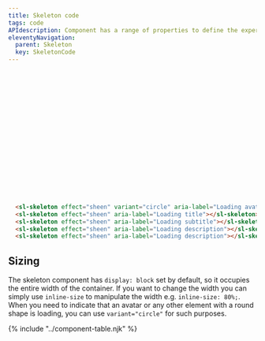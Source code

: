 ```yaml
---
title: Skeleton code
tags: code
APIdescription: Component has a range of properties to define the experience in different use cases.
eleventyNavigation:
  parent: Skeleton
  key: SkeletonCode
---
```

<style>
.ds-example__skeleton {
  display: flex;
  flex-direction: column;
  gap: 0.8rem;
  background-color: var(--background-color);
  padding: 0.8rem;
  border-radius: 0.4rem;
}

.ds-example__skeleton sl-skeleton {
  min-block-size: 3rem;
}

.ds-example__skeleton sl-skeleton:first-child {
    inline-size: 3rem;
}

.ds-example__skeleton sl-skeleton:nth-child(2) {
    inline-size: 40rem;
}

.ds-example__skeleton sl-skeleton:nth-child(3) {
    inline-size: 80%;
}

.ds-example__skeleton sl-skeleton:nth-child(4) {
    inline-size: 60%;
}

.ds-example__skeletons-wrapper {
    display: inline-flex;
    gap: 1.2rem;
}
</style>

<section class="no-heading">

<div class="ds-example">
  <div class="ds-example__skeleton">
    <div class="ds-example__skeletons-wrapper">
      <sl-skeleton effect="sheen" variant="circle" aria-label="Loading avatar"></sl-skeleton>
      <sl-skeleton effect="sheen" aria-label="Loading title"></sl-skeleton>
    </div>
    <sl-skeleton effect="sheen" aria-label="Loading subtitle"></sl-skeleton>
    <sl-skeleton effect="sheen" aria-label="Loading description"></sl-skeleton>
    <sl-skeleton effect="sheen" aria-label="Loading description"></sl-skeleton>
  </div>
</div>

<div class="ds-code">

  ```html
    <sl-skeleton effect="sheen" variant="circle" aria-label="Loading avatar"></sl-skeleton>
    <sl-skeleton effect="sheen" aria-label="Loading title"></sl-skeleton>
    <sl-skeleton effect="sheen" aria-label="Loading subtitle"></sl-skeleton>
    <sl-skeleton effect="sheen" aria-label="Loading description"></sl-skeleton>
    <sl-skeleton effect="sheen" aria-label="Loading description"></sl-skeleton>
  ```

</div>

</section>
<ds-install-info link-in-navigation package="skeleton"></ds-install-info>
<section>

## Sizing

The skeleton component has `display: block` set by default, so it occupies the entire width of the container.
If you want to change the width you can simply use `inline-size` to manipulate the width e.g. `inline-size: 80%;`.
When you need to indicate that an avatar or any other element with a round shape is loading, you can use `variant="circle"` for such purposes.

</section>

{% include "../component-table.njk" %}
